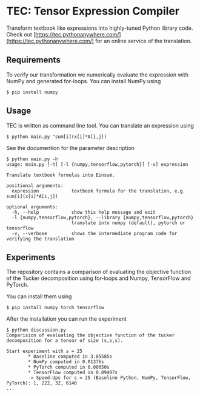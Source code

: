# TEC: Tensor Expression Compiler

Transform textbook like expressions into highly-tuned Python library code. 
Check out [https://tec.pythonanywhere.com/](https://tec.pythonanywhere.com/) for an online service of the translation.

## Requirements
To verify our transformation we numerically evaluate the expression with NumPy and generated for-loops. You can install NumPy using
```
$ pip install numpy
``` 

## Usage
TEC is written as command line tool. You can translate an expression using
```
$ python main.py "sum[i](x[i]*A[i,j])
```

See the documention for the parameter description
```
$ python main.py -h
usage: main.py [-h] [-l {numpy,tensorflow,pytorch}] [-v] expression

Translate textbook formulas into Einsum.

positional arguments:
  expression            textbook formula for the translation, e.g. sum[i](x[i]*A[i,j])

optional arguments:
  -h, --help            show this help message and exit
  -l {numpy,tensorflow,pytorch}, --library {numpy,tensorflow,pytorch}
                        translate into numpy (default), pytorch or tensorflow
  -v, --verbose         shows the intermediate program code for verifying the translation
```

## Experiments
The repository contains a comparison of evaluating the objective function of the Tucker decomposition using for-loops and Numpy, TensorFlow and PyTorch.

You can install them using
```
$ pip install numpy torch tensorflow
```

After the installation you can run the experiment

```
$ python discussion.py
Comparision of evaluating the objective function of the tucker decomposition for a tensor of size (s,s,s).

Start experiment with s = 25
        * Baseline computed in 3.05585s
        * NumPy computed in 0.01376s
        * PyTorch computed in 0.00050s
        * TensorFlow computed in 0.09407s
        -> Speed-Ups for s = 25 (Baseline Python, NumPy, TensorFlow, PyTorch): 1, 222, 32, 6146
...
```
